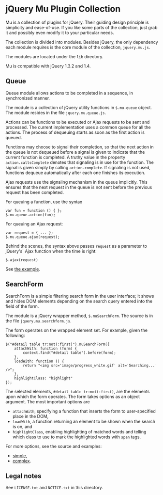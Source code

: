 jQuery Mu Plugin Collection
===========================

Mu is a collection of plugins for jQuery. Their guiding design principle is
simplicity and ease-of-use. If you like some parts of the collection, just
grab it and possibly even modify it to your particular needs.

The collection is divided into modules. Besides jQuery, the only dependency
each module requires is the core module of the collection, `jquery.mu.js`.

The modules are located under the `lib` directory.

Mu is compatible with jQuery 1.3.2 and 1.4.

Queue
-----

Queue module allows actions to be completed in a sequence, in synchronized
manner.

The module is a collection of jQuery utility functions in `$.mu.queue` object.
The module resides in the file `jquery.mu.queue.js`.

Actions can be functions to be executed or Ajax requests to be sent and
processed. The current implementation uses a common queue for all the actions.
The process of dequeuing starts as soon as the first action is queued.

Functions may choose to signal their completion, so that the next action in
the queue is not dequeued before a signal is given to indicate that the
current function is completed. A truthy value in the property
`action.callsComplete` denotes that signaling is in use for the function. The
signal is given simply by calling `action.complete`. If signaling is not used,
functions dequeue automatically after each one finishes its execution.

Ajax requests use the signaling mechanism in the queue implicitly. This
ensures that the next request in the queue is not sent before the previous
request has been completed.

For queuing a function, use the syntax

    var fun = function () { };
    $.mu.queue.action(fun);

For queuing an Ajax request:

    var request = { ... };
    $.mu.queue.ajax(request);

Behind the scenes, the syntax above passes `request` as a parameter to
jQuery's` Ajax function when the time is right:

    $.ajax(request)

See [the example](http://tuomas.github.com/jquery-mu/example/action_processing_with_queue.html).

SearchForm
----------

SearchForm is a simple filtering search form in the user interface; it shows
and hides DOM elements depending on the search query entered into the field of
the form.

The module is a jQuery wrapper method, `$.muSearchForm`. The source is in the
file `jquery.mu.searchform.js`.

The form operates on the wrapped element set. For example, given the
following:

    $("#detail table tr:not(:first)").muSearchForm({
        attachWith: function (form) {
            context.find("#detail table").before(form);
        },
        loadWith: function () {
            return "<img src='image/progress_white.gif' alt='Searching...' />";
        },
        highlightClass: "highlight"
    });

The selected elements, `#detail table tr:not(:first)`, are the elements upon
which the form operates. The form takes options as an object argument. The
most important options are

* `attachWith`, specifying a function that inserts the form to user-specified
  place in the DOM,
* `loadWith`, a function returning an element to be shown when the search is
  on, and
* `highlightClass`, enabling highlighting of matched words and telling which
  class to use to mark the highlighted words with `span` tags.

For more options, see the source and examples:

* [simple](http://tuomas.github.com/jquery-mu/example/table_with_simple_searchform.html),
* [complex](http://tuomas.github.com/jquery-mu/example/table_with_complex_searchform.html).

Legal notes
-----------

See `LICENSE.txt` and `NOTICE.txt` in this directory.
